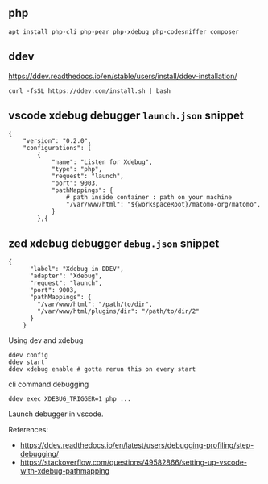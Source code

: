 


## php

`apt install php-cli php-pear php-xdebug php-codesniffer composer`


## ddev

https://ddev.readthedocs.io/en/stable/users/install/ddev-installation/

`curl -fsSL https://ddev.com/install.sh | bash`


## vscode xdebug debugger `launch.json` snippet

```
{
    "version": "0.2.0",
    "configurations": [
        {
            "name": "Listen for Xdebug",
            "type": "php",
            "request": "launch",
            "port": 9003,
            "pathMappings": {
                # path inside container : path on your machine
                "/var/www/html": "${workspaceRoot}/matomo-org/matomo",
            }
        },{
```

## zed xdebug debugger `debug.json` snippet

```
{
      "label": "Xdebug in DDEV",
      "adapter": "Xdebug",
      "request": "launch",
      "port": 9003,
      "pathMappings": {
        "/var/www/html": "/path/to/dir",
        "/var/www/html/plugins/dir": "/path/to/dir/2"
      }
    }
```

Using dev and xdebug

```
ddev config
ddev start
ddev xdebug enable # gotta rerun this on every start
```

cli command debugging

`ddev exec XDEBUG_TRIGGER=1 php ...`

Launch debugger in vscode.

References:

- https://ddev.readthedocs.io/en/latest/users/debugging-profiling/step-debugging/
- https://stackoverflow.com/questions/49582866/setting-up-vscode-with-xdebug-pathmapping
